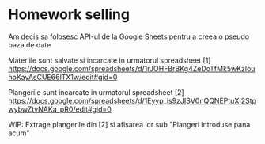 # Homework selling

Am decis sa folosesc API-ul de la Google Sheets pentru a creea o pseudo baza de date

Materiile sunt salvate si incarcate in urmatorul spreadsheet [1]
https://docs.google.com/spreadsheets/d/1rJOHFBrBKg4ZeDoTfMk5wKzlouhoKayAsCUE66lTX1w/edit#gid=0

Plangerile sunt incarcate in urmatorul spreadsheet [2]
https://docs.google.com/spreadsheets/d/1Eyyp_is9zJISV0nQQNEPtuXI2StpwybwZtvNAKa_pR0/edit#gid=0

WIP: Extrage plangerile din [2] si afisarea lor sub "Plangeri introduse pana acum"
